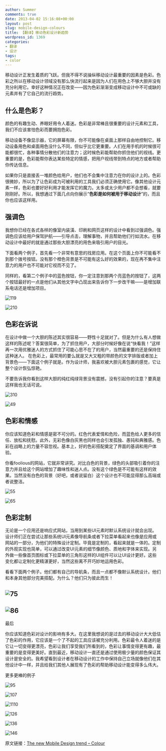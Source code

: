 ```yaml
---
author: Summer
comments: true
date: 2013-04-02 15:16:08+00:00
layout: post
slug: mobile-design-colours
title: 【翻译】移动色彩设计新趋势
wordpress_id: 1369
categories:
- 翻译
- 设计
tags:
- color
---
```


移动设计正发生着质的飞跃。但我不得不说操纵移动设计最重要的因素是色彩。色彩之所以在移动设计领域没有那么快流行起来是因为人们在用色上不够大胆并没有充分利用它。幸好这种情况正在改变——因为色彩渐渐变成移动设计中不可或缺的元素并有了它自己的流行趋势。


## 什么是色彩？


颜色的有趣生动、养眼好用令人着迷。色彩是非常棒且很重要的设计元素和工具，我们不应该害怕色彩而要拥抱色彩。

移动设备不像显示器，它的屏幕有限，你不可能像在桌面上那样自由地控制它。移动设备用色和桌面用色没什么不同，但似乎比它更重要。人们在用手机的时候很可能都很忙，各种事情分散他们的注意力；这时候色彩能帮助你抓住他们的视线。更重要的是，色彩能帮你表达某些特定的情感，把用户视线带到特点的地方或者帮助你传达信息。

如果你只是直接丢一堆颜色给用户，他们也不会集中注意力在你的设计上的。色彩很微妙，所以为了让色彩成为可被利用的工具我们必须正确使用它。像其他设计元素一样，色彩也要好好利用才能发挥它的魔力。太多或太少用户都不会想看，就要刚刚好。所以，我想通过下面几点向你展示“**色彩是如何被用于移动设计**”的，而且你也应该这样用。


## 强调色


我想你已经在各式各样的像室内装潢、印刷和网页这样的设计中看到过强调色。强调色应该给用户保驾护航——引导点击，理解事物，并且帮助他们行如流水。在移动设计中最好的就是通过那些大胆漂亮的用色来吸引用户的目光。

下面看两个例子，首先看一个非常有意思的找房应用。在这个页面上你不可能看不到那个拨号按钮。没有那个橙色背景是不可能有这么好的效果的，现在再不集中注意力的用户也不可能对它视而不见了。

同样的，看第二个例子中的蓝色按钮，你一定注意到那两个亮蓝色的按钮了，这两个按钮最好的一点是他们从其他文字中凸现出来告诉你下一步改干嘛——是增加联系电话还是增加项目。

![119](/wp-content/uploads/2013/04/119.jpg)

![210](/wp-content/uploads/2013/04/210.jpg)


## 色彩在诉说


在设计中做一个大胆的陈述其实很容易——野性十足就对了。但是为什么有人想做这样的陈述呢？答案很简单，为了抓住用户，大部分时候好像在说“快看我！”这样再一次用优雅迷人的方式抓住了可能心思不在了的用户，当然最重要的还是保持住这种迷人。
在色彩上，最常用的要么就是又大又粗的带颜色的文字排版或者加上背景色——下面这个例子就是。作为设计师，我喜欢被大胆元素包裹的感觉，它让整个设计恢弘惊艳。

不要告诉我你看到这样大胆的纯红纯绿背景没有震撼，没有引起你的注意？要真是这样我也无话可说。

![310](/wp-content/uploads/2013/04/310.jpg)

![49](/wp-content/uploads/2013/04/49.jpg)


## 色彩和情感


你应该知道色彩和情感是密不可分的。红色代表爱情和危险，而蓝色给人更多的信任、放松和抚慰。此外，无彩色像白灰黑也同样也会引发孤独、愚钝和典雅感。色彩在战略上的力量不容忽视。基本上，好的色彩搭配奠定了界面的基调和用户体验。

你看foolious的网站，它就非常讲究。对比白色的背景，绿色的头部吸引着你的注意力并且给这个网站增加了趣味性和迷人点。没有这个绿色是不可能有这样的效果。当然没有白色的背景（好吧，或者说留白）这个设计也不可能显得那么高端或者说整洁。

![55](/wp-content/uploads/2013/04/55.jpg)

![65](/wp-content/uploads/2013/04/65.jpg)


## 色彩定制


无论是一个应用还是响应式网站，当用到某些UI元素时默认系统设计就会出现。设计师们正在尝试让那些系统UI元素像导航条或者下拉菜单看起来也像是应用或网站的一部分，为他们的特殊设计定制。毕竟是定制的，看起来就是一体的。定制的外观实现也简单，可以通过改变UI元素的细节像颜色、质地和字体来实现。另外做一些像首页图标或下拉菜单的三角形这样的UI组件可以让UI设计更好。这些变化都让定制化更精湛更好，当然这些离不开巧妙地运用色彩。

看看下面两个例子。他们都有自己的导航条，而且一点都不像默认系统设计。他们和本身其他部分完美搭配。为什么？他们只为彼此而生！


## ![75](/wp-content/uploads/2013/04/75.jpg)




## ![86](/wp-content/uploads/2013/04/86.jpg)
最后


你应该知道色彩对设计的影响有多大。在这里我想说的是过去的移动设计大大低估了色彩的作用，它应该是一个了不起的工具应该被充分利用。色彩最令人着迷的是它让一切变得更漂亮，色彩让我们享受我们所看到的，色彩让事情变得更有趣，最重要的是变得更美好。直到最近，移动设计一直还是通过使用极少量的颜色保证其设计是安全的。我希望看到设计者在移动设计的工作中保持自己立场就像他们在其他设计中一样，并且给我们其他人展现有了色彩的帮助移动设计能变得多么伟大。

更多更棒的例子

![95](/wp-content/uploads/2013/04/95.jpg)

![107](/wp-content/uploads/2013/04/107.jpg)

![1110](/wp-content/uploads/2013/04/1110.jpg)

![126](/wp-content/uploads/2013/04/126.jpg)

![136](/wp-content/uploads/2013/04/136.jpg)

![146](/wp-content/uploads/2013/04/146.jpg)

原文链接：[The new Mobile Design trend – Colour](http://designmodo.com/mobile-design-colours/)
